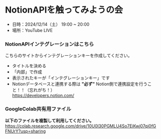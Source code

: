 # NotionAPIを触ってみようの会
- 日時：2024/12/14（土） 19:00 ~ 20:00
- 場所：YouTube LIVE

### NotionAPIインテグレーションはこちら
こちらのサイトからインテグレーションキーを作成してください。
- タイトルを決める
- 「内部」で作成
- 表示されたキーが「インテグレーションキー」です
- Notionデータベースと連携する際は **"必ず"** Notion側で連携設定を行うこと！！（忘れがち！）\
https://developers.notion.com/

### GoogleColab共有用ファイル
**以下のファイルを複製して利用してください。** \
https://colab.research.google.com/drive/10U0l30PGMLU4So7EiKwj07qi0fGFNUrY?usp=sharing
